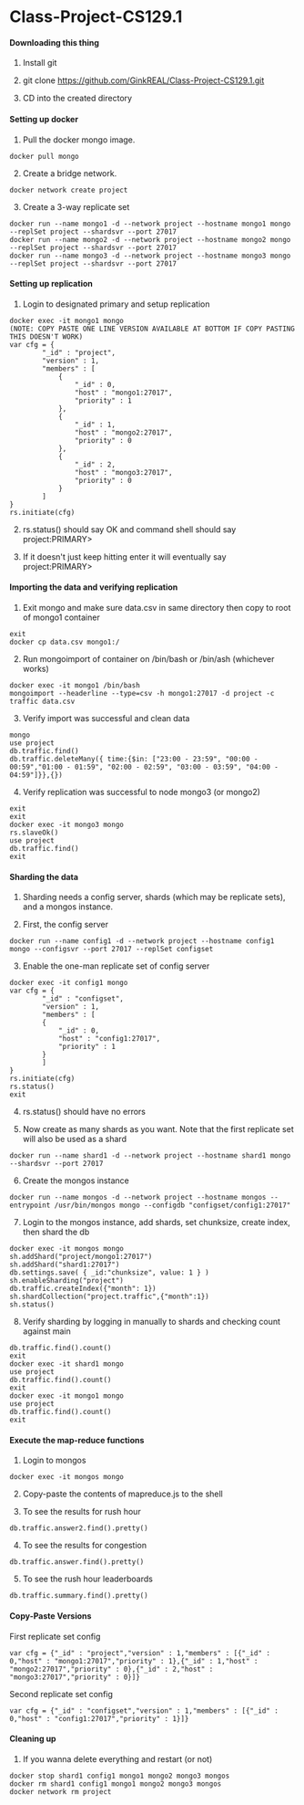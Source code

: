 # Class-Project-CS129.1


#### Downloading this thing
1. Install git

2. git clone https://github.com/GinkREAL/Class-Project-CS129.1.git

3. CD into the created directory

#### Setting up docker

1. Pull the docker mongo image.
```
docker pull mongo
```

2. Create a bridge network.
```
docker network create project
```

3. Create a 3-way replicate set
```
docker run --name mongo1 -d --network project --hostname mongo1 mongo --replSet project --shardsvr --port 27017
docker run --name mongo2 -d --network project --hostname mongo2 mongo --replSet project --shardsvr --port 27017
docker run --name mongo3 -d --network project --hostname mongo3 mongo --replSet project --shardsvr --port 27017
```

#### Setting up replication
1. Login to designated primary and setup replication
```
docker exec -it mongo1 mongo
(NOTE: COPY PASTE ONE LINE VERSION AVAILABLE AT BOTTOM IF COPY PASTING THIS DOESN'T WORK)
var cfg = {
		"_id" : "project",
		"version" : 1,
		"members" : [
			{
				"_id" : 0,
				"host" : "mongo1:27017",
				"priority" : 1
			},
			{
				"_id" : 1,
				"host" : "mongo2:27017",
				"priority" : 0
			},
			{
				"_id" : 2,
				"host" : "mongo3:27017",
				"priority" : 0
			}
		]
}
rs.initiate(cfg)
```

2. rs.status() should say OK and command shell should say project:PRIMARY>

3. If it doesn't just keep hitting enter it will eventually say project:PRIMARY>

#### Importing the data and verifying replication
1. Exit mongo and make sure data.csv in same directory then copy to root of mongo1 container
```
exit
docker cp data.csv mongo1:/
```

2. Run mongoimport of container on /bin/bash or /bin/ash (whichever works)
```
docker exec -it mongo1 /bin/bash
mongoimport --headerline --type=csv -h mongo1:27017 -d project -c traffic data.csv
```

3. Verify import was successful and clean data
```
mongo
use project
db.traffic.find()
db.traffic.deleteMany({ time:{$in: ["23:00 - 23:59", "00:00 - 00:59","01:00 - 01:59", "02:00 - 02:59", "03:00 - 03:59", "04:00 - 04:59"]}},{})
```

4. Verify replication was successful to node mongo3 (or mongo2)
```
exit
exit
docker exec -it mongo3 mongo
rs.slaveOk()
use project
db.traffic.find()
exit
```

#### Sharding the data

1. Sharding needs a config server, shards (which may be replicate sets), and a mongos instance.

2. First, the config server
```
docker run --name config1 -d --network project --hostname config1 mongo --configsvr --port 27017 --replSet configset
```

3. Enable the one-man replicate set of config server
```
docker exec -it config1 mongo
var cfg = {
		"_id" : "configset",
		"version" : 1,
		"members" : [
		{
			"_id" : 0,
			"host" : "config1:27017",
			"priority" : 1
		}
		]
}
rs.initiate(cfg)
rs.status()
exit
```

4. rs.status() should have no errors

5. Now create as many shards as you want. Note that the first replicate set will also be used as a shard
```
docker run --name shard1 -d --network project --hostname shard1 mongo --shardsvr --port 27017
```

6. Create the mongos instance
```
docker run --name mongos -d --network project --hostname mongos --entrypoint /usr/bin/mongos mongo --configdb "configset/config1:27017"
```

7. Login to the mongos instance, add shards, set chunksize, create index, then shard the db
```
docker exec -it mongos mongo
sh.addShard("project/mongo1:27017")
sh.addShard("shard1:27017")
db.settings.save( { _id:"chunksize", value: 1 } )
sh.enableSharding("project")
db.traffic.createIndex({"month": 1})
sh.shardCollection("project.traffic",{"month":1})
sh.status()
```

8. Verify sharding by logging in manually to shards and checking count against main
```
db.traffic.find().count()
exit
docker exec -it shard1 mongo
use project
db.traffic.find().count()
exit
docker exec -it mongo1 mongo
use project
db.traffic.find().count()
exit
```

#### Execute the map-reduce functions

1. Login to mongos
```
docker exec -it mongos mongo
```

2. Copy-paste the contents of mapreduce.js to the shell

3. To see the results for rush hour
```
db.traffic.answer2.find().pretty()
```

4. To see the results for congestion
```
db.traffic.answer.find().pretty()
```

5. To see the rush hour leaderboards
```
db.traffic.summary.find().pretty()
```

#### Copy-Paste Versions

First replicate set config
```
var cfg = {"_id" : "project","version" : 1,"members" : [{"_id" : 0,"host" : "mongo1:27017","priority" : 1},{"_id" : 1,"host" : "mongo2:27017","priority" : 0},{"_id" : 2,"host" : "mongo3:27017","priority" : 0}]}
```

Second replicate set config
```
var cfg = {"_id" : "configset","version" : 1,"members" : [{"_id" : 0,"host" : "config1:27017","priority" : 1}]}
```



#### Cleaning up

1. If you wanna delete everything and restart (or not)
```
docker stop shard1 config1 mongo1 mongo2 mongo3 mongos
docker rm shard1 config1 mongo1 mongo2 mongo3 mongos
docker network rm project
```
























